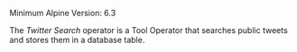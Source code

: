 Minimum Alpine Version: 6.3

The <i>Twitter Search</i> operator is a Tool Operator that searches public tweets and stores them in a database table.

